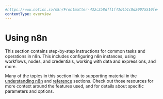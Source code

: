 ```yaml
---
#https://www.notion.so/n8n/Frontmatter-432c2b8dff1f43d4b1c8d20075510fe4
contentType: overview
---
```


# Using n8n

This section contains step-by-step instructions for common tasks and operations in n8n. This includes configuring n8n instances, using workflows, nodes, and credentials, working with data and expressions, and more.

Many of the topics in this section link to supporting material in the [understanding n8n](/understanding/index.md) and [reference](/reference/index.md) sections. Check out those resources for more context around the features used, and for details about specific parameters and options.
